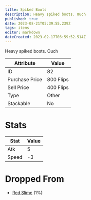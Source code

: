 ```yaml
---
title: Spiked Boots
description: Heavy spiked boots. Ouch
published: true
date: 2023-08-21T05:39:55.239Z
tags: items
editor: markdown
dateCreated: 2023-02-17T06:59:52.514Z
---
```


Heavy spiked boots. Ouch

|Attribute|Value|
|-|-|
|ID|82|
|Purchase Price|800 Flips|
|Sell Price|400 Flips|
|Type|Other|
|Stackable|No|

# Stats
|Stat|Value|
|-|-|
|Atk|5|
|Speed|-3|

# Dropped From
 * [Red Slime](/monsters/red-slime) (1%)
